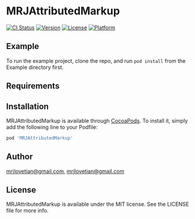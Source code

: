 # MRJAttributedMarkup

[![CI Status](http://img.shields.io/travis/mrjlovetian@gmail.com/MRJAttributedMarkup.svg?style=flat)](https://travis-ci.org/mrjlovetian@gmail.com/MRJAttributedMarkup)
[![Version](https://img.shields.io/cocoapods/v/MRJAttributedMarkup.svg?style=flat)](http://cocoapods.org/pods/MRJAttributedMarkup)
[![License](https://img.shields.io/cocoapods/l/MRJAttributedMarkup.svg?style=flat)](http://cocoapods.org/pods/MRJAttributedMarkup)
[![Platform](https://img.shields.io/cocoapods/p/MRJAttributedMarkup.svg?style=flat)](http://cocoapods.org/pods/MRJAttributedMarkup)

## Example

To run the example project, clone the repo, and run `pod install` from the Example directory first.

## Requirements

## Installation

MRJAttributedMarkup is available through [CocoaPods](http://cocoapods.org). To install
it, simply add the following line to your Podfile:

```ruby
pod 'MRJAttributedMarkup'
```

## Author

mrjlovetian@gmail.com, mrjlovetian@gmail.com

## License

MRJAttributedMarkup is available under the MIT license. See the LICENSE file for more info.
